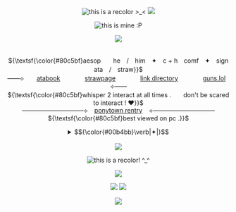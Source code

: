 <!--



    ⢼⠀⠀⢀⣦⠀⠀⠀
⠀⠀⠲⣿⡴⣶⢬⣷⡄⠀⠀
⢀⣄⣀⣰⣿⣽⣿⣴⣶⣶⠀
⣸⣿⣿⣿⣿⣿⣿⣿⣿⣿⣧    medkit
⠙⠻⢿⣿⣿⣿⣿⣿⣿⣿⡟       from phighting
⠀⠀⣾⣿⣿⣿⣿⣿⡷⣿⣿
⠀⠀⣿⣿⣿⣿⣿⣿⡗⣿⣿
⠀⠸⠿⣿⡿⠙⠿⠿⠃⠉⠉





 </!-->
<p align="center"> 
    <img src="https://files.catbox.moe/31g0r0.png" title="this is a recolor >_<"/>
  <img src="https://komarev.com/ghpvc/?username=aesvic&style=flat-square&color=80c5bf&label=+++LIARS+++𓈒+++"/>
<p align="center">
<img src="https://files.catbox.moe/p5u4l8.png" title="this is mine :P"/>
</p>

<p align="center">
<img src="https://readme-typing-svg.demolab.com?font=Neuton&size=24&duration=2000&pause=1000&color=00B4BB&center=true&width=435&lines=Hero+.+Gonna+prove+my+version+of+justice;is+more+just+than+yours+!;Uno+%2C+remaining+on+this+stage+%2C+I+am+the+only+one+.;I+am+my+biggest+fan+.;I+am+my+biggest+fan+.;I+am+my+enemy+and+my+friend+."/>
</p>

<p align="center">
   <br> ${\textsf{\color{#80c5bf}aesop　　he　/　him　✦　c + h　comf　✦　sign ata　/　straw}}$ 
 <br>
  ——⟣　　<a href="https://medkit.atabook.org">atabook</a>　　　　<a href="https://aesvic.straw.page">strawpage</a>　　　　<a href="https://rentry.co/victor-grantz">link directory</a>　　　　<a href="https://guns.lol/exorspace">guns.lol</a>　　⟢——
     <br> ${\textsf{\color{#80c5bf}whisper 2 interact at all times .　　don't be scared to interact ! ♥}}$ 
 <br>
   ——————————⟣⠀ <a href="https://rentry.co/shadow-peach">ponytown rentry</a> ⠀⟢——————————
         <br> ${\textsf{\color{#80c5bf}best viewed on pc .}}$ <br></p>
    <div align="center">
    <details>
              <summary> <td>$${\color{#00b4bb}\verb|✦|}$$</td></summary>
<a href="https://www.last.fm/user/vicsop"><img src="https://lastfm-recently-played.vercel.app/api?user=vicsop&footer_style=wave&count=1&width=500&loved=true&header_style=none&bg_color=80c5bf" align="center" alt="LASTFM"></a><br><br>
       ${\textsf{\color{#80c5bf}recommend me music through sending a message on my ata !}}$
                  ${\textsf{\color{#80c5bf}also ! phighting fans please, PLEASE bmf i want phighting friends that play da game pls thanksies!!! :P}}$

<br>
</details>
    <br>
      <img src="https://komarev.com/ghpvc/?username=predisasters&style=flat-square&color=80c5bf&label=+++TRUTHFUL+++𓈒+++"/>
 <br>
  </p>

<p align="center">
<img src="https://files.catbox.moe/u9jp17.png" title="this is a recolor! ^_^"/>
</p>


<p align="center">
<img src="https://files.catbox.moe/edgvvk.png"/>
</p>
<p align="center">
  <img src=https://spotify-github-profile.kittinanx.com/api/view?uid=h63e9eve7j8iinoi3disbnwky&cover_image=true&theme=novatorem&show_offline=false&background_color=725b73&interchange=false&bar_color=f9eed9&bar_color_cover=true)](https://spotify-github-profile.kittinanx.com/api/view?uid=h63e9eve7j8iinoi3disbnwky&redirect=true)>
<a href="https://github.com/shinminase/marquee/">
  <img src="images/svg/marquee.svg"></img>
</a>
  
<p align="center">
<img src="https://files.catbox.moe/edgvvk.png"/>
</p>

<p align="center">

